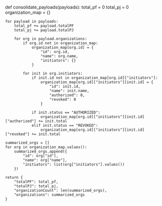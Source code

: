 def consolidate_payloads(payloads):
    total_pf = 0
    total_pj = 0
    organization_map = {}

    for payload in payloads:
        total_pf += payload.totalPF
        total_pj += payload.totalPJ

        for org in payload.organizations:
            if org.id not in organization_map:
                organization_map[org.id] = {
                    "id": org.id,
                    "name": org.name,
                    "initiators": {}
                }

            for init in org.initiators:
                if init.id not in organization_map[org.id]["initiators"]:
                    organization_map[org.id]["initiators"][init.id] = {
                        "id": init.id,
                        "name": init.name,
                        "authorized": 0,
                        "revoked": 0
                    }

                if init.status == "AUTHORIZED":
                    organization_map[org.id]["initiators"][init.id]["authorized"] += init.total
                elif init.status == "REVOKED":
                    organization_map[org.id]["initiators"][init.id]["revoked"] += init.total

    summarized_orgs = []
    for org in organization_map.values():
        summarized_orgs.append({
            "id": org["id"],
            "name": org["name"],
            "initiators": list(org["initiators"].values())
        })

    return {
        "totalPF": total_pf,
        "totalPJ": total_pj,
        "organizationCount": len(summarized_orgs),
        "organizations": summarized_orgs
    }
